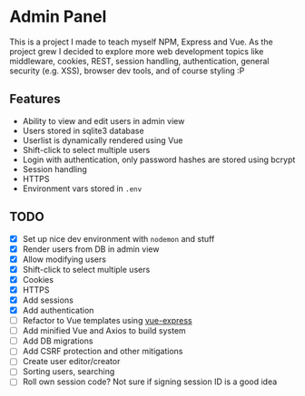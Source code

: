 # Admin Panel

This is a project I made to teach myself NPM, Express and Vue. As the project grew I decided to explore more web development topics like middleware, cookies, REST, session handling, authentication, general security (e.g. XSS), browser dev tools, and of course styling :P

## Features

- Ability to view and edit users in admin view
- Users stored in sqlite3 database
- Userlist is dynamically rendered using Vue
- Shift-click to select multiple users
- Login with authentication, only password hashes are stored using bcrypt
- Session handling
- HTTPS
- Environment vars stored in `.env`

## TODO

- [X] Set up nice dev environment with `nodemon` and stuff
- [X] Render users from DB in admin view
- [X] Allow modifying users
- [X] Shift-click to select multiple users
- [X] Cookies
- [X] HTTPS
- [X] Add sessions
- [X] Add authentication
- [ ] Refactor to Vue templates using [vue-express](https://github.com/express-vue/express-vue)
- [ ] Add minified Vue and Axios to build system
- [ ] Add DB migrations
- [ ] Add CSRF protection and other mitigations
- [ ] Create user editor/creator
- [ ] Sorting users, searching
- [ ] Roll own session code? Not sure if signing session ID is a good idea
